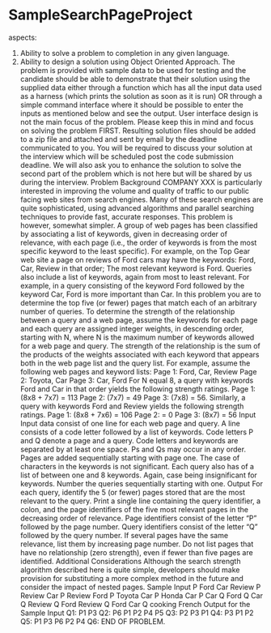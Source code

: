 # SampleSearchPageProject
aspects:
1. Ability to solve a problem to completion in any given language.
2. Ability to design a solution using Object Oriented Approach.
The problem is provided with sample data to be used for testing and the candidate should be able to demonstrate that their solution using the supplied data either through a function which has all the input data used as a harness (which prints the solution as soon as it is run) OR through a simple command interface where it should be possible to enter the inputs as mentioned below and see the output. User interface design is not the main focus of the problem. Please keep this in mind and focus on solving the problem FIRST. Resulting solution files should be added to a zip file and attached and sent by email by the deadline communicated to you. You will be required to discuss your solution at the interview which will be scheduled post the code submission deadline. We will also ask you to enhance the solution to solve the second part of the problem which is not here but will be shared by us during the interview.
Problem Background
COMPANY XXX is particularly interested in improving the volume and quality of traffic to our public facing web sites from search engines. Many of these search engines are quite sophisticated, using advanced algorithms and parallel searching techniques to provide fast, accurate responses. This problem is however, somewhat simpler.
A group of web pages has been classified by associating a list of keywords, given in decreasing order of relevance, with each page (i.e., the order of keywords is from the most specific keyword to the least specific). For example, on the Top Gear web site a page on reviews of Ford cars may have the keywords: Ford, Car, Review in that order; The most relevant keyword is Ford.
Queries also include a list of keywords, again from most to least relevant. For example, in a query consisting of the keyword Ford followed by the keyword Car, Ford is more important than Car.
In this problem you are to determine the top five (or fewer) pages that match each of an arbitrary number of queries.
To determine the strength of the relationship between a query and a web page, assume the keywords for each page and each query are assigned integer weights, in descending order, starting with N, where N is the maximum number of keywords allowed for a web page and query.
The strength of the relationship is the sum of the products of the weights associated with each keyword that appears both in the web page list and the query list.
For example, assume the following web pages and keyword lists:
Page 1: Ford, Car, Review
Page 2: Toyota, Car
Page 3: Car, Ford
For N equal 8, a query with keywords Ford and Car in that order yields the following strength ratings.
Page 1: (8x8 + 7x7) = 113
Page 2: (7x7) = 49
Page 3: (7x8) = 56.
Similarly, a query with keywords Ford and Review yields the following strength ratings.
Page 1: (8x8 + 7x6) = 106
Page 2: = 0
Page 3: (8x7) = 56
Input
Input data consist of one line for each web page and query. A line consists of a code letter followed by a list of keywords. Code letters P and Q denote a page and a query. Code letters and keywords are separated by at least one space. Ps and Qs may occur in any order.
Pages are added sequentially starting with page one. The case of characters in the keywords is not significant. Each query also has of a list of between one and 8 keywords. Again, case being insignificant for keywords. Number the queries sequentially starting with one.
Output
For each query, identify the 5 (or fewer) pages stored that are the most relevant to the query.
Print a single line containing the query identifier, a colon, and the page identifiers of the five most relevant pages in the decreasing order of relevance. Page identifiers consist of the letter “P” followed by the page number. Query identifiers consist of the letter “Q” followed by the query number. If several pages have the same relevance, list them by increasing page number. Do not list pages that have no relationship (zero strength), even if fewer than five pages are identified.
Additional Considerations
Although the search strength algorithm described here is quite simple, developers should make provision for substituting a more complex method in the future and consider the impact of nested pages.
Sample Input
P Ford Car Review P Review Car
P Review Ford
P Toyota Car
P Honda Car
P Car
Q Ford
Q Car
Q Review
Q Ford Review
Q Ford Car
Q cooking French
Output for the Sample Input
Q1: P1 P3
Q2: P6 P1 P2 P4 P5
Q3: P2 P3 P1
Q4: P3 P1 P2
Q5: P1 P3 P6 P2 P4
Q6:
END OF PROBLEM.
